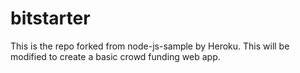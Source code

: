 bitstarter
==========
This is the repo forked from node-js-sample by Heroku. This will be modified to create a basic crowd funding web app.
